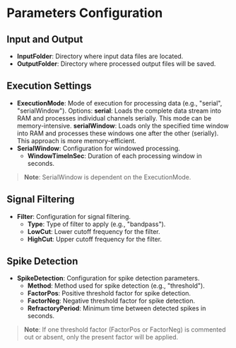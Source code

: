 # Parameters Configuration

## Input and Output
- **InputFolder**: Directory where input data files are located.
- **OutputFolder**: Directory where processed output files will be saved.

## Execution Settings
- **ExecutionMode**: Mode of execution for processing data (e.g., "serial", "serialWindow").
    Options:
        **serial**: Loads the complete data stream into RAM and processes individual channels serially. This mode can be memory-intensive.
        **serialWindow**: Loads only the specified time window into RAM and processes these windows one after the other (serially). This approach is more memory-efficient.
- **SerialWindow**: Configuration for windowed processing.
  - **WindowTimeInSec**: Duration of each processing window in seconds.
> **Note**: SerialWindow is dependent on the ExecutionMode.

## Signal Filtering
- **Filter**: Configuration for signal filtering.
  - **Type**: Type of filter to apply (e.g., "bandpass").
  - **LowCut**: Lower cutoff frequency for the filter.
  - **HighCut**: Upper cutoff frequency for the filter.

## Spike Detection
- **SpikeDetection**: Configuration for spike detection parameters.
  - **Method**: Method used for spike detection (e.g., "threshold").
  - **FactorPos**: Positive threshold factor for spike detection.
  - **FactorNeg**: Negative threshold factor for spike detection.
  - **RefractoryPeriod**: Minimum time between detected spikes in seconds.

> **Note**: If one threshold factor (FactorPos or FactorNeg) is commented out or absent, only the present factor will be applied.
